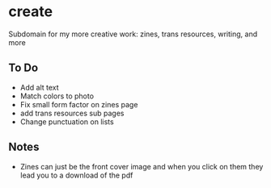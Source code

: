 # create
Subdomain for my more creative work: zines, trans resources, writing, and more

## To Do
* Add alt text
* Match colors to photo
* Fix small form factor on zines page
* add trans resources sub pages
* Change punctuation on lists


## Notes
* Zines can just be the front cover image and when you click on them they lead you to a download of the pdf
